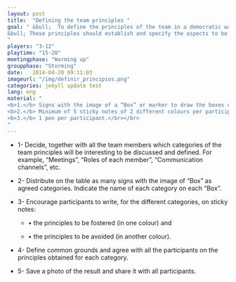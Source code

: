 ```yaml
---
layout: post
title:  "Defining the team principles "
goal: " &bull;  To define the principles of the team in a democratic way.<br></br>
&bull; These principles should establish and specify the aspects to be fostered and avoided by team members.
"
players: "3-12"
playtime: "15-20"
meetingphase: "Warming up"
groupphase: "Storming"
date:   2014-04-20 09:11:03
imageurl: "/img/definir_principios.png"
categories: jekyll update test
lang: eng
material: "
<b>1.</b> Signs with the image of a “Box” or marker to draw the boxes on the board.</br></br>
<b>2.</b> Minimum of 5 sticky notes of 2 different colours per participant.</br></br>
<b>3.</b> 1 pen per participant.</br></br>
"
---
```

- 1- Decide, together with all the team members which categories of the team principles will be interesting to be discussed and defined. For example, “Meetings”, “Roles of each member”, “Communication channels”, etc.

- 2- Distribute on the table as many signs with the image of “Box” as agreed categories. Indicate the name of each category on each “Box”.

- 3- Encourage participants to write, for the different categories, on sticky notes:

	- &bull; the principles to be fostered (in one colour) and

	- &bull; the principles to be avoided (in another colour).

- 4- Define common grounds and agree with all the participants on the principles obtained for each category.

- 5- Save a photo of the result and share it with all participants.